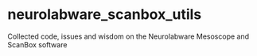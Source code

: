 # neurolabware_scanbox_utils
Collected code, issues and wisdom on the Neurolabware Mesoscope and ScanBox software
